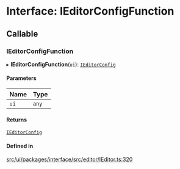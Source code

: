 # Interface: IEditorConfigFunction

## Callable

### IEditorConfigFunction

▸ **IEditorConfigFunction**(`ui`): [`IEditorConfig`](IEditorConfig.md)

#### Parameters

| Name | Type |
| :------ | :------ |
| `ui` | `any` |

#### Returns

[`IEditorConfig`](IEditorConfig.md)

#### Defined in

[src/ui/packages/interface/src/editor/IEditor.ts:320](https://github.com/leaferjs/leafer-ui/blob/4f34682d75d50ed9144f891fb4da145a8d369069/packages/interface/src/editor/IEditor.ts#L320)
